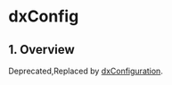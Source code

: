 # dxConfig
## 1. Overview
Deprecated,Replaced by [dxConfiguration](/modules/utils/dxConfiguration.md).